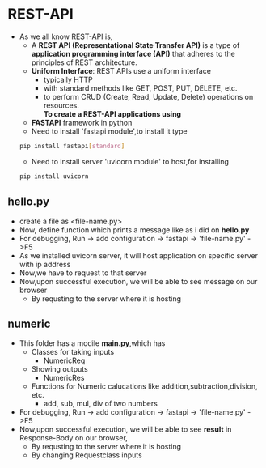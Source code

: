 # REST-API
* As we all know REST-API is,
   * A **REST API (Representational State Transfer API)** is a type of **application programming interface (API)** that adheres to the principles of REST architecture.
   * **Uniform Interface**: REST APIs use a uniform interface 
      * typically HTTP
      * with standard methods like GET, POST, PUT, DELETE, etc. 
      * to perform CRUD (Create, Read, Update, Delete) operations on resources.   
**To create a REST-API applications using** 
   * **FASTAPI** framework in python
   * Need to install 'fastapi module',to install it type
   ```bash
   pip install fastapi[standard]
   ```
   * Need to install server 'uvicorn module' to host,for installing
   ```bash
   pip install uvicorn
   ```  
## hello.py
* create a file as <file-name.py>
* Now, define function which prints a message like as i did on **hello.py**
* For debugging, Run -> add configuration -> fastapi -> 'file-name.py' ->F5
* As we installed uvicorn server, it will host application on specific server with ip address
* Now,we have to request to that server
* Now,upon successful execution, we will be able to see message on our browser
   * By requsting to the server where it is hosting

## numeric
* This folder has a modile **main.py**,which has
  * Classes for taking inputs
      * NumericReq 
  * Showing outputs
      * NumericRes 
  * Functions for Numeric calucations like addition,subtraction,division, etc.
      * add, sub, mul, div of two numbers 
* For debugging, Run -> add configuration -> fastapi -> 'file-name.py' ->F5
* Now,upon successful execution, we will be able to see **result** in Response-Body on our browser,
  * By requsting to the server where it is hosting
  * By changing Requestclass inputs 

